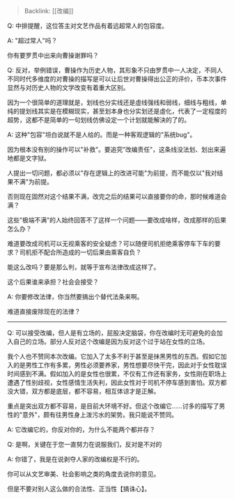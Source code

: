 > Backlink: [[改编]]

Q: 中排提醒，这位答主对文艺作品有着远超常人的包容度。

A: "超过常人"吗？

你有要罗贯中出来向曹操谢罪吗？

Q: 反对，举例错误，曹操作为历史人物，其形象不只由罗贯中一人决定，不同人不同时代多维度的对曹操的描写是可以让后世对曹操得出公正的评价，币本次事件显然与对历史人物的文学改变有着重大区别。

因为一个很简单的道理就是，划线也分实线还是虛线强线和弱线，细线与粗线，单纯的提划线其实是在模糊现实，甚至划本身也分实划还是虛化，代表了一定程度的超势，这都不是简单的一句划线仿佛设定一个计划就能解決的了的。

A: 这种"包容"坦白说就不是人给的。而是一种客观逻辑的"系统bug"。

因为根本没有别的操作可以"补救"。要追究”改编责任"，这条线没法划、划出来遍地都是文字狱。

人提出一切问题，都必须以"存在逻辑上的改进可能"为前提，而不能仅以"我对结果不满"为前提。

否则现在固然对这个结果不满，改完之后的结果可以直接要你的命，那时候难道会满？

这些"极端不满"的人始终回答不了这样一个问题——要改成啥样，改成那样的后果怎么办？

难道要改成司机可以无视乘客的安全疑虑？可以随便司机拒绝乘客停车下车的要求？司机拒不配合所造成的一切后果由乘客自负？

能这么改吗？要是那么判，就等于宣布法律改成这样了。

这个后果谁来承担？社会会接受？

A: 你要修改法律，你当然要搞出个替代法条来啊。

难道直接废除现在的法律？

---

Q: 可以接受改编，但人是有立场的，屁股决定脑袋，你在改编时无可避免的会加入自己的立场。部分人反对这个改编是因为反对这个过于站在女性的立场。

我个人也不赞同本次改编。它加入了太多不利于甚至是抹黑男性的东西。假如它加入的是男性工作有多累，男性必须要养家，男性想要尽快干完，因此对于女性耽误时间感到不满。假如加入的是女性也很累，不仅有工作还有家务，女性刚在职场上遭遇了性别歧视，女性感情生活失利，因此女性对于司机不停车感到害怕。双方都没大错，双方都是底层，都不容易，相互体谅才是正解。

重点是突出双方都不容易，是目前大环境不好。但这个改编它……讨多的描写了男性的"意外"，颇有往男性身上泼污水的架势。我只能说不赞同。

A: 它改编它的，你反对你的，为什么不能两个都并存？

Q: 是啊，关键在于您一直努力在说服我们，反对是不对的

A: 你错了，我是在说剥夺人家的改编权是不行的。

你可以从文艺审美、社会影响之类的角度去说你的意见。

但是不要对别人这么做的合法性、正当性【搞诛心】。
